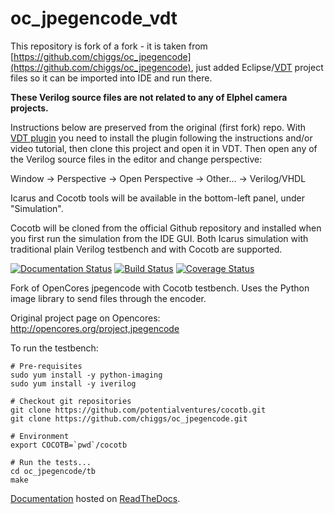 oc_jpegencode_vdt
=================
This repository is fork of a fork - it is taken from [https://github.com/chiggs/oc_jpegencode](https://github.com/chiggs/oc_jpegencode),
just added Eclipse/[VDT](https://github.com/Elphel/vdt-plugin) project files so it can be imported into IDE and run there.

__These Verilog source files are not related to any of Elphel camera projects.__

Instructions below are preserved from the original (first fork) repo. With [VDT plugin](https://github.com/Elphel/vdt-plugin)
you need to install the plugin following the instructions and/or video tutorial, then clone this project and open it in VDT.
Then open any of the Verilog source files in the editor and change perspective:

Window -> Perspective -> Open Perspective -> Other... -> Verilog/VHDL

Icarus and Cocotb tools will be available in the bottom-left panel, under "Simulation".

Cocotb will be cloned from the official Github repository and installed when you first run the simulation from the IDE GUI.
Both Icarus simulation with traditional plain Verilog testbench and with Cocotb are supported. 

[![Documentation Status](https://readthedocs.org/projects/opencores-jpegencoder/badge/?version=latest)](http://opencores-jpegencoder.readthedocs.org/en/latest/)
[![Build Status](https://api.travis-ci.org/chiggs/oc_jpegencode.png?branch=master)](https://travis-ci.org/chiggs/oc_jpegencode)
[![Coverage Status](https://img.shields.io/coveralls/chiggs/oc_jpegencode.svg)](https://coveralls.io/r/chiggs/oc_jpegencode)

Fork of OpenCores jpegencode with Cocotb testbench. Uses the Python image library to send files through the encoder.

Original project page on Opencores: http://opencores.org/project,jpegencode

To run the testbench:

    # Pre-requisites
    sudo yum install -y python-imaging
    sudo yum install -y iverilog
    
    # Checkout git repositories
    git clone https://github.com/potentialventures/cocotb.git
    git clone https://github.com/chiggs/oc_jpegencode.git
    
    # Environment
    export COCOTB=`pwd`/cocotb
    
    # Run the tests...
    cd oc_jpegencode/tb
    make

[Documentation](http://opencores-jpegencoder.readthedocs.org/en/latest/) hosted on [ReadTheDocs](https://readthedocs.org/).
